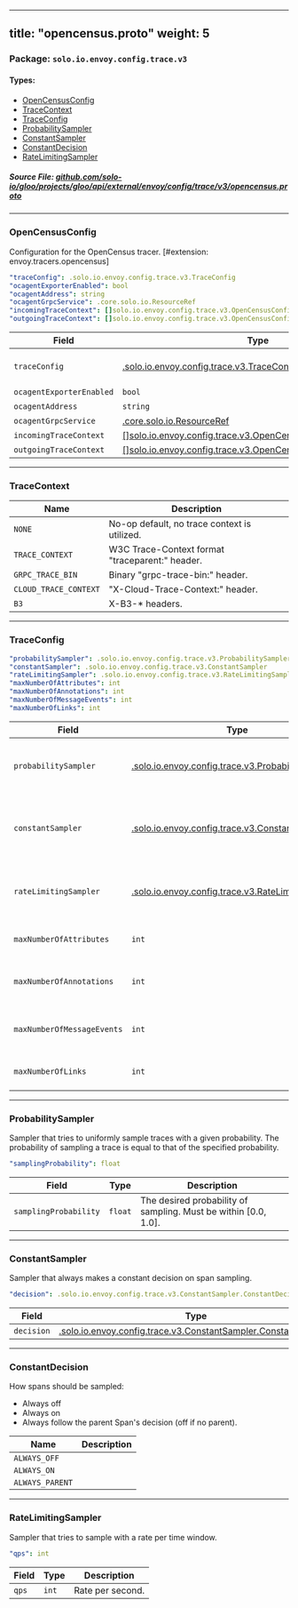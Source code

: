 
---
title: "opencensus.proto"
weight: 5
---

<!-- Code generated by solo-kit. DO NOT EDIT. -->


### Package: `solo.io.envoy.config.trace.v3` 
#### Types:


- [OpenCensusConfig](#opencensusconfig)
- [TraceContext](#tracecontext)
- [TraceConfig](#traceconfig)
- [ProbabilitySampler](#probabilitysampler)
- [ConstantSampler](#constantsampler)
- [ConstantDecision](#constantdecision)
- [RateLimitingSampler](#ratelimitingsampler)
  



##### Source File: [github.com/solo-io/gloo/projects/gloo/api/external/envoy/config/trace/v3/opencensus.proto](https://github.com/solo-io/gloo/blob/master/projects/gloo/api/external/envoy/config/trace/v3/opencensus.proto)





---
### OpenCensusConfig

 
Configuration for the OpenCensus tracer.
[#extension: envoy.tracers.opencensus]

```yaml
"traceConfig": .solo.io.envoy.config.trace.v3.TraceConfig
"ocagentExporterEnabled": bool
"ocagentAddress": string
"ocagentGrpcService": .core.solo.io.ResourceRef
"incomingTraceContext": []solo.io.envoy.config.trace.v3.OpenCensusConfig.TraceContext
"outgoingTraceContext": []solo.io.envoy.config.trace.v3.OpenCensusConfig.TraceContext

```

| Field | Type | Description |
| ----- | ---- | ----------- | 
| `traceConfig` | [.solo.io.envoy.config.trace.v3.TraceConfig](../opencensus.proto.sk/#traceconfig) | Configuration of when to submit traces to the collector. See https://github.com/census-instrumentation/opencensus-proto/blob/3619b5dda8bff26ff1974714c24de8f6d4953811/src/opencensus/proto/trace/v1/trace_config.proto#L29 for full documentation. |
| `ocagentExporterEnabled` | `bool` | Enables the OpenCensus agent if set to true. ocagent_address or ocagent_grpc_service must also be set. |
| `ocagentAddress` | `string` | Address of the OpenCensus Agent. Must be provided in gRPC format. |
| `ocagentGrpcService` | [.core.solo.io.ResourceRef](../../../../../../../../../../solo-kit/api/v1/ref.proto.sk/#resourceref) | Only used if ocagent_address is empty. |
| `incomingTraceContext` | [[]solo.io.envoy.config.trace.v3.OpenCensusConfig.TraceContext](../opencensus.proto.sk/#tracecontext) | List of incoming trace context headers to accept. First one found wins. |
| `outgoingTraceContext` | [[]solo.io.envoy.config.trace.v3.OpenCensusConfig.TraceContext](../opencensus.proto.sk/#tracecontext) | List of outgoing trace context headers we will produce. |




---
### TraceContext



| Name | Description |
| ----- | ----------- | 
| `NONE` | No-op default, no trace context is utilized. |
| `TRACE_CONTEXT` | W3C Trace-Context format "traceparent:" header. |
| `GRPC_TRACE_BIN` | Binary "grpc-trace-bin:" header. |
| `CLOUD_TRACE_CONTEXT` | "X-Cloud-Trace-Context:" header. |
| `B3` | X-B3-* headers. |




---
### TraceConfig



```yaml
"probabilitySampler": .solo.io.envoy.config.trace.v3.ProbabilitySampler
"constantSampler": .solo.io.envoy.config.trace.v3.ConstantSampler
"rateLimitingSampler": .solo.io.envoy.config.trace.v3.RateLimitingSampler
"maxNumberOfAttributes": int
"maxNumberOfAnnotations": int
"maxNumberOfMessageEvents": int
"maxNumberOfLinks": int

```

| Field | Type | Description |
| ----- | ---- | ----------- | 
| `probabilitySampler` | [.solo.io.envoy.config.trace.v3.ProbabilitySampler](../opencensus.proto.sk/#probabilitysampler) |  Only one of `probabilitySampler`, `constantSampler`, or `rateLimitingSampler` can be set. |
| `constantSampler` | [.solo.io.envoy.config.trace.v3.ConstantSampler](../opencensus.proto.sk/#constantsampler) |  Only one of `constantSampler`, `probabilitySampler`, or `rateLimitingSampler` can be set. |
| `rateLimitingSampler` | [.solo.io.envoy.config.trace.v3.RateLimitingSampler](../opencensus.proto.sk/#ratelimitingsampler) |  Only one of `rateLimitingSampler`, `probabilitySampler`, or `constantSampler` can be set. |
| `maxNumberOfAttributes` | `int` | The global default max number of attributes per span. |
| `maxNumberOfAnnotations` | `int` | The global default max number of annotation events per span. |
| `maxNumberOfMessageEvents` | `int` | The global default max number of message events per span. |
| `maxNumberOfLinks` | `int` | The global default max number of link entries per span. |




---
### ProbabilitySampler

 
Sampler that tries to uniformly sample traces with a given probability.
The probability of sampling a trace is equal to that of the specified probability.

```yaml
"samplingProbability": float

```

| Field | Type | Description |
| ----- | ---- | ----------- | 
| `samplingProbability` | `float` | The desired probability of sampling. Must be within [0.0, 1.0]. |




---
### ConstantSampler

 
Sampler that always makes a constant decision on span sampling.

```yaml
"decision": .solo.io.envoy.config.trace.v3.ConstantSampler.ConstantDecision

```

| Field | Type | Description |
| ----- | ---- | ----------- | 
| `decision` | [.solo.io.envoy.config.trace.v3.ConstantSampler.ConstantDecision](../opencensus.proto.sk/#constantdecision) |  |




---
### ConstantDecision

 
How spans should be sampled:
- Always off
- Always on
- Always follow the parent Span's decision (off if no parent).

| Name | Description |
| ----- | ----------- | 
| `ALWAYS_OFF` |  |
| `ALWAYS_ON` |  |
| `ALWAYS_PARENT` |  |




---
### RateLimitingSampler

 
Sampler that tries to sample with a rate per time window.

```yaml
"qps": int

```

| Field | Type | Description |
| ----- | ---- | ----------- | 
| `qps` | `int` | Rate per second. |





<!-- Start of HubSpot Embed Code -->
<script type="text/javascript" id="hs-script-loader" async defer src="//js.hs-scripts.com/5130874.js"></script>
<!-- End of HubSpot Embed Code -->
